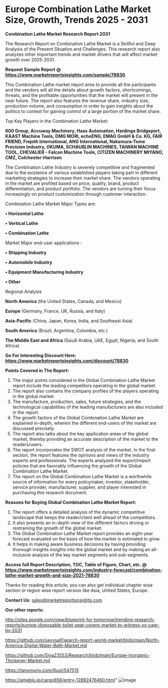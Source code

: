 # Europe Combination Lathe Market Size, Growth, Trends 2025 - 2031

<strong>Combination Lathe Market Research Report 2031</strong>

The Research Report on Combination Lathe Market is a Skillful and Deep Analysis of the Present Situation and Challenges. This research report also analyzes other important trends and market drivers that will affect market growth over 2025-2031.

<strong>Request Sample Report @ <a href=https://www.marketreportsinsights.com/sample/78830>https://www.marketreportsinsights.com/sample/78830</a></strong>

This Combination Lathe market report aims to provide all the participants and the vendors will all the details about growth factors, shortcomings, threats, and the profitable opportunities that the market will present in the near future. The report also features the revenue share, industry size, production volume, and consumption in order to gain insights about the politics to contest for gaining control of a large portion of the market share.

Top Key Players in the Combination Lathe Market:

<strong>600 Group, Accuway Machinery, Haas Automation, Hardinge Bridgeport, KAAST Machine Tools, DMG MORI, echoENG, EMAG GmbH & Co. KG, FAIR FRIEND, Frejoth International, ANG International, Nakamura-Tome Precision Industry, OKUMA, SCHAUBLIN MACHINES, TAIWAN MACHINE TOOL, CHEVALIER - Falcon Machine Tools, CITIZEN MACHINERY MIYANO, CMZ, Colchester-Harrison</strong>

The Combination Lathe Industry is severely competitive and fragmented due to the existence of various established players taking part in different marketing strategies to increase their market share. The vendors operating in the market are profiled based on price, quality, brand, product differentiation, and product portfolio. The vendors are turning their focus increasingly on product customization through customer interaction.

Combination Lathe Market Major Types are:

<strong>• Horizontal Lathe

• Vertical Lathe

• Combination Lathe</strong>

Market Major end-user applications :

<strong>• Shipping Industry

• Automobile Industry

• Equipment Manufacturing Industry

• Other</strong>

Regional Analysis

</u><strong><b>North America</b></strong> (the United States, Canada, and Mexico)

<strong><b>Europe </b></strong>(Germany, France, UK, Russia, and Italy)

<strong><b>Asia-Pacific</b></strong> (China, Japan, Korea, India, and Southeast Asia)

<strong><b>South America</b></strong> (Brazil, Argentina, Colombia, etc.)

<strong><b>The Middle East and Africa</b></strong> (Saudi Arabia, UAE, Egypt, Nigeria, and South Africa)

<strong>Go For Interesting Discount Here: <a href=https://www.marketreportsinsights.com/discount/78830>https://www.marketreportsinsights.com/discount/78830</a></strong>

<strong>Points Covered in The Report:</strong>
<ol>
  <li>The major points considered in the Global Combination Lathe Market report include the leading competitors operating in the global market.</li>
  <li>The report also contains the company profiles of the players operating in the global market.</li>
  <li>The manufacture, production, sales, future strategies, and the technological capabilities of the leading manufacturers are also included in the report.</li>
  <li>The growth factors of the Global Combination Lathe Market are explained in-depth, wherein the different end-users of the market are discussed precisely.</li>
  <li>The report also talks about the key application areas of the global market, thereby providing an accurate description of the market to the readers/users.</li>
  <li>The report incorporates the SWOT analysis of the market. In the final section, the report features the opinions and views of the industry experts and professionals. The experts analyzed the export/import policies that are favorably influencing the growth of the Global Combination Lathe Market.</li>
  <li>The report on the Global Combination Lathe Market is a worthwhile source of information for every policymaker, investor, stakeholder, service provider, manufacturer, supplier, and player interested in purchasing this research document.</li>
</ol>
<strong>Reasons for Buying Global Combination Lathe Market Report:</strong>

<ol>
  <li>The report offers a detailed analysis of the dynamic competitive landscape that keeps the reader/client well ahead of the competitors.</li>
  <li>It also presents an in-depth view of the different factors driving or restraining the growth of the global market.</li>
  <li>The Global Combination Lathe Market report provides an eight-year forecast evaluated on the basis of how the market is estimated to grow.</li>
  <li>It helps in making aware business decisions by having providing thorough insights insights into the global market and by making an all-inclusive analysis of the key market segments and sub-segments.</li>
</ol>
<strong>Access full Report Description, TOC, Table of Figure, Chart, etc. @ <a href=https://www.marketreportsinsights.com/industry-forecast/combination-lathe-market-growth-and-size-2021-78830>https://www.marketreportsinsights.com/industry-forecast/combination-lathe-market-growth-and-size-2021-78830</a></strong>


Thanks for reading this article; you can also get individual chapter wise section or region wise report version like Asia, United States, Europe.

<strong>Contact Us:</strong>
sales@marketreportsinsights.com

<strong>Our other reports:</strong>

<a href=http://sites.google.com/view/blueprint-for-tomorrow/trending-research-reports/europe-disposable-toilet-seat-covers-market-to-witness-xx-cagr-by-2031>http://sites.google.com/view/blueprint-for-tomorrow/trending-research-reports/europe-disposable-toilet-seat-covers-market-to-witness-xx-cagr-by-2031</a>

<a href=https://github.com/sayysaif/search-report-world-market/blob/main/North-America-Digital-Water-Bath-Market.md>https://github.com/sayysaif/search-report-world-market/blob/main/North-America-Digital-Water-Bath-Market.md</a>

<a href=https://github.com/Siya23553/Research/blob/main/Europe-Inorganic-Thickener-Market.md>https://github.com/Siya23553/Research/blob/main/Europe-Inorganic-Thickener-Market.md</a>

<a href=https://tanomuno.com/illust/547515>https://tanomuno.com/illust/547515</a>

<a href=https://ameblo.jp/cargo656/entry-12892476460.html>https://ameblo.jp/cargo656/entry-12892476460.html</a>"
![image](https://github.com/user-attachments/assets/a5ec6e13-4c2b-4a8f-8706-a0c63af1845f)
